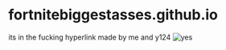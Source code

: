 # fortnitebiggestasses.github.io
its in the fucking hyperlink made by me and y124
![yes](https://cdn.discordapp.com/attachments/838220521753542686/1000030173795725342/IMG_0921.jpg)
